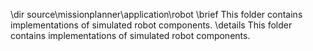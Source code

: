\dir source\missionplanner\application\robot
\brief This folder contains implementations of simulated robot components.
\details This folder contains implementations of simulated robot components.
